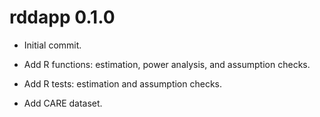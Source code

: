# rddapp 0.1.0

- Initial commit.

- Add R functions: estimation, power analysis, and assumption checks.

- Add R tests: estimation and assumption checks.

- Add CARE dataset.